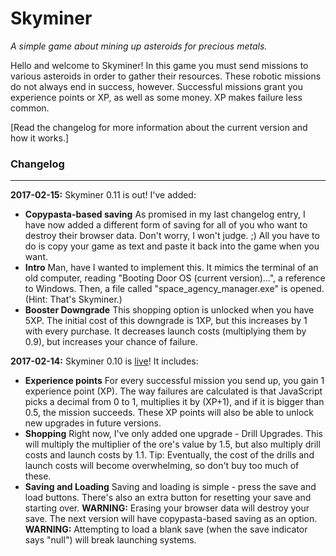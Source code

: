 # Skyminer
_A simple game about mining up asteroids for precious metals._

Hello and welcome to Skyminer! In this game you must send missions to various asteroids in order to gather their resources. These robotic missions do not always end in success, however. Successful missions grant you experience points or XP, as well as some money. XP makes failure less common.

[Read the changelog for more information about the current version and how it works.]

### Changelog
---
**2017-02-15:** Skyminer 0.11 is out! I've added:
* **Copypasta-based saving** As promised in my last changelog entry, I have now added a different form of saving for all of you who want to destroy their browser data. Don't worry, I won't judge. ;) All you have to do is copy your game as text and paste it back into the game when you want.
* **Intro** Man, have I wanted to implement this. It mimics the terminal of an old computer, reading "Booting Door OS (current version)...", a reference to Windows. Then, a file called "space_agency_manager.exe" is opened. (Hint: That's Skyminer.)
* **Booster Downgrade** This shopping option is unlocked when you have 5XP. The initial cost of this downgrade is 1XP, but this increases by 1 with every purchase. It decreases launch costs (multiplying them by 0.9), but increases your chance of failure.

**2017-02-14:** Skyminer 0.10 is [live](https://thepixelguy.github.io/skyminer)! It includes:
* **Experience points** For every successful mission you send up, you gain 1 experience point (XP). The way failures are calculated is that JavaScript picks a decimal from 0 to 1, multiplies it by (XP+1), and if it is bigger than 0.5, the mission succeeds. These XP points will also be able to unlock new upgrades in future versions.
* **Shopping** Right now, I've only added one upgrade - Drill Upgrades. This will multiply the multiplier of the ore's value by 1.5, but also multiply drill costs and launch costs by 1.1. Tip: Eventually, the cost of the drills and launch costs will become overwhelming, so don't buy too much of these.
* **Saving and Loading** Saving and loading is simple - press the save and load buttons. There's also an extra button for resetting your save and starting over. **WARNING:** Erasing your browser data will destroy your save. The next version will have copypasta-based saving as an option. **WARNING:** Attempting to load a blank save (when the save indicator says "null") will break launching systems.
